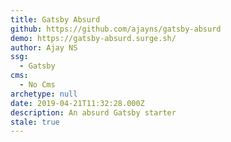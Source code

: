 ```yaml
---
title: Gatsby Absurd
github: https://github.com/ajayns/gatsby-absurd
demo: https://gatsby-absurd.surge.sh/
author: Ajay NS
ssg:
  - Gatsby
cms:
  - No Cms
archetype: null
date: 2019-04-21T11:32:28.000Z
description: An absurd Gatsby starter
stale: true
---
```

